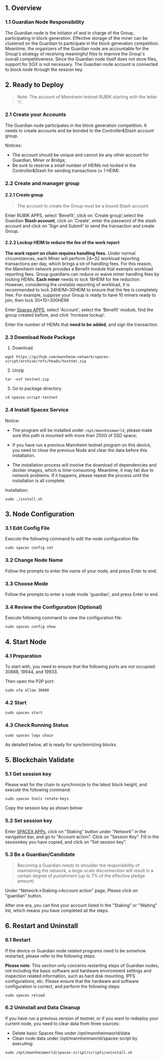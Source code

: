 ## 1. Overview

### 1.1 Guardian Node Responsibility

The Guardian node is the initiator of and in charge of the Group, participating in block generation. Effective storage of the miner can be clustered on the Guardian to participate in the block generation competition. Meantime, the organizers of the Guardian node are accountable for the Group's strategy of receiving meaningful files to improve the Group's overall competitiveness. Since the Guardian node itself does not store files, support for SGX is not necessary. The Guardian node account is connected to block node through the session key. 

## 2. Ready to Deploy

> Note: The account of Mannheim testnet RUBIK starting with the letter 'r'.

### 2.1 Create your Accounts

The Guardian node participates in the block generation competition. It needs to create accounts and be bonded to the Controller&Stash account group. 

Notices:

* The account should be unique and cannot be any other account for Guardian, Miner or Bridge;
* Be sure to reserve a small number of HEIMs not locked in the Controller&Stash for sending transactions (≈ 1 HEIM).

### 2.2 Create and manager group

#### 2.2.1 Create group

> The account to create the Group must be a bound Stash account

Enter RUBIK APPS, select 'Benefit', click on 'Create group',select the Guardian **Stash account**, click on 'Create', enter the password of the stash account and click on 'Sign and Submit' to send the transaction and create Group.

#### 2.2.2 Lockup HEIM to reduce the fee of the work report

**The work report on chain requires handling fees.** Under normal circumstances, each Miner will perform 24~32 workload reporting transactions per day, which brings a lot of handling fees. For this reason, the Mannheim network provides a Benefit module that exempts workload reporting fees. Group guardians can reduce or waive miner handling fees by locking HEIMs. **Each miner** needs to lock 18HEIM for fee reduction. However, considering the unstable reporting of workload, it is recommended to lock 24HEIM~30HEIM to ensure that the fee is completely free. For example, suppose your Group is ready to have 10 miners ready to join, then lock 30*10=300HEIM

Enter [Spacex APPS](http://rubik.mannheim.world/#/explorer), select 'Account', select the 'Benefit' module, find the group created before, and click 'Increase lockup'.

Enter the number of HEIMs that **need to be added**, and sign the transaction.

### 2.3 Download Node Package

1. Download

```plain
wget https://github.com/mannheim-network/spacex-script/archive/refs/heads/testnet.zip
```
2. Unzip

```plain
tar -xvf testnet.zip
```
3. Go to package directory

```plain
cd spacex-script-testnet
```

### 2.4 Install Spacex Service

Notice:

* The program will be installed under `/opt/mannheimworld`, please make sure this path is mounted with more than 250G of SSD space;

* If you have run a previous Mannheim testnet program on this device, you need to close the previous Node and clear the data before this installation. 

* The installation process will involve the download of dependencies and docker images, which is time-consuming. Meantime, it may fail due to network problems. If it happens, please repeat the process until the installation is all complete.

Installation:

```plain
sudo ./install.sh
```
## 3. Node Configuration

### 3.1 Edit Config File

Execute the following command to edit the node configuration file:

```plain
sudo spacex config set
```
### 3.2 Change Node Name

Follow the prompts to enter the name of your node, and press Enter to end.

### 3.3 Choose Mode

Follow the prompts to enter a node mode 'guardian', and press Enter to end.

### 3.4 Review the Configuration (Optional)

Execute following command to view the configuration file:

```plain
sudo spacex config show
```
## 4. Start Node

### 4.1 Preparation

To start with, you need to ensure that the following ports are not occupied: 30888, 19944, and 19933.

Then open the P2P port:

```plain
sudo ufw allow 30888
```
### 4.2 Start

```plain
sudo spacex start 
```
### 4.3 Check Running Status

```plain
sudo spacex logs chain
```
As detailed below, all is ready for synchronizing blocks. 

## 5. Blockchain Validate

### 5.1 Get session key

Please wait for the chain to synchronize to the latest block height, and execute the following command:

```plain
sudo spacex tools rotate-keys
```
Copy the session key as shown below:

### 5.2  Set session key

Enter [SPACEX APPs](http://rubik.mannheim.world/#/explorer), click on "Staking" button under "Network" in the navigation bar, and go to "Account action". Click on "Session Key".
Fill in the sessionkey you have copied, and click on “Set session key”.

### 5.3 Be a Guardian/Candidate

> Becoming a Guardian needs to shoulder the responsibility of maintaining the network, a large-scale disconnection will result in a certain degree of punishment (up to 7% of the effective pledge amount)

Under "Network->Staking->Account action" page, Please click on "guardian" button.

After one era, you can find your account listed in the "Staking" or "Waiting" list, which means you have completed all the steps.

## 6. Restart and Uninstall

### 6.1 Restart

If the device or Guardian node related programs need to be somehow restarted, please refer to the following steps. 

**Please note**: This section only concerns restarting steps of Guardian nodes, not including the basic software and hardware environment settings and inspection related information, such as hard disk mounting, IPFS configurations, etc. Please ensure that the hardware and software configuration is correct, and perform the following steps:

```plain
sudo spacex reload
```
### 6.2 Uninstall and Data Cleanup

If you have run a previous version of testnet, or if you want to redeploy your current node, you need to clear data from three sources:

* Delete basic Spacex files under /opt/mannheimworld/data
* Clean node data under /opt/mannheimworld/spacex-script by executing:

```plain
sudo /opt/mannheimworld/spacex-script/scripts/uninstall.sh
```
